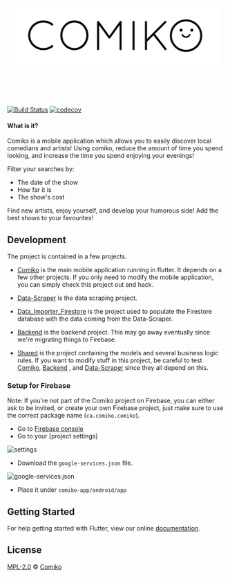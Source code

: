 <h1 align="center">
	<br>
	<img src="lib/assets/comiko_long.png" alt="Comiko">
	<br>
	<br>
	<br>
</h1>

[![Build Status](https://travis-ci.org/comiko-app/comiko.svg?branch=master)](https://travis-ci.org/comiko-app/comiko)
[![codecov](https://codecov.io/gh/comiko-app/comiko/branch/master/graph/badge.svg)](https://codecov.io/gh/comiko-app/comiko)

#### What is it?
Comiko is a mobile application which allows you to easily discover local comedians and artists!
Using comiko, reduce the amount of time you spend looking, and increase the time you spend enjoying your evenings!


Filter your searches by:
* The date of the show
* How far it is
* The show's cost

Find new artists, enjoy yourself, and develop your humorous side!
Add the best shows to your favourites!

## Development

The project is contained in a few projects.

- [Comiko](https://github.com/comiko-app/comiko) is the main mobile application running in flutter. It depends on a few other projects. If you only need to modify the mobile application, you can simply check this project out and hack.

- [Data-Scraper](https://github.com/comiko-app/data-scraper) is the data scraping project.

- [Data_Importer_Firestore](https://github.com/comiko-app/data_importer_firestore) is the project used to populate the Firestore database with the data coming from the Data-Scraper.

- [Backend](https://github.com/comiko-app/backend) is the backend project. This may go away eventually since we're migrating things to Firebase. 

- [Shared](https://github.com/comiko-app/shared) is the project containing the models and several business logic rules. If you want to modify stuff in this project, be careful to test [Comiko](https://github.com/comiko-app/comiko), [Backend](https://github.com/comiko-app/backend) , and [Data-Scraper](https://github.com/comiko-app/data-scraper) since they all depend on this.

### Setup for Firebase

Note: If you're not part of the Comiko project on Firebase, you can either ask to be invited, or create your own Firebase project, just make sure to use the correct package name (`ca.comiko.comiko`).


- Go to [Firebase console](https://console.firebase.google.com/`)
- Go to your [project settings]

![settings](https://i.imgur.com/0EXnrEM.png)

- Download the `google-services.json` file.

![google-services.json](https://i.imgur.com/W0N8U1P.png)

- Place it under `comiko-app/android/app`

## Getting Started
For help getting started with Flutter, view our online
[documentation](http://flutter.io/).

## License

[MPL-2.0](LICENSE) © [Comiko](https://comiko.ca/)

